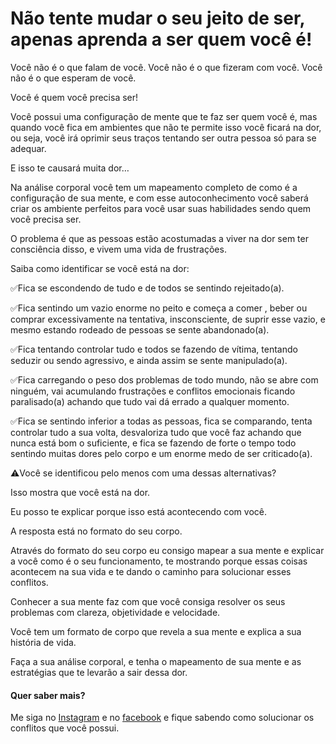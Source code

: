 # Não tente mudar o seu jeito de ser, apenas aprenda a ser quem você é!

Você não é o que falam de você.
Você não é o que fizeram com você.
Você não é o que esperam de você.

Você é quem você precisa ser!

Você possui uma configuração de mente que te faz ser quem você é, mas quando você fica em ambientes que não te permite isso você ficará na dor, ou seja, você irá oprimir seus traços tentando ser outra pessoa só para se adequar.

E isso te causará muita dor…

Na análise corporal você tem um mapeamento completo de como é a configuração de sua mente, e com esse autoconhecimento você saberá criar os ambiente perfeitos para você usar suas habilidades sendo quem você precisa ser.

O problema é que as pessoas estão  acostumadas a viver na dor sem ter consciência disso, e vivem uma vida de frustrações.

Saiba como identificar se você está na dor:

✅Fica se escondendo de tudo e de todos se sentindo rejeitado(a).

✅Fica sentindo um vazio enorme no peito e começa a comer , beber ou comprar excessivamente na tentativa, insconsciente, de suprir esse vazio, e mesmo estando rodeado de pessoas se sente abandonado(a).

✅Fica tentando controlar tudo e todos se fazendo de vítima, tentando seduzir ou sendo agressivo, e ainda assim se sente manipulado(a).

✅Fica carregando o peso dos problemas de todo mundo, não se abre com ninguém, vai acumulando frustrações e conflitos emocionais ficando paralisado(a) achando que tudo vai dá errado a qualquer momento.

✅Fica se sentindo inferior a todas as pessoas, fica se comparando, tenta controlar tudo a sua volta, desvaloriza tudo que você faz achando que nunca está bom o suficiente, e fica se fazendo de forte o tempo todo sentindo muitas dores pelo corpo e um enorme medo de ser criticado(a).

⚠️Você se identificou pelo menos com uma dessas alternativas?

Isso mostra que você está na dor.

Eu posso te explicar porque isso está acontecendo com você.

A resposta está no formato do seu corpo.

Através do formato do seu corpo eu consigo mapear a sua mente e explicar a você como é o seu funcionamento, te mostrando porque essas coisas acontecem na sua vida e te dando o caminho para solucionar esses conflitos.

Conhecer a sua mente faz com que você consiga resolver os seus problemas com clareza, objetividade e velocidade.

Você tem um formato de corpo que revela a sua mente e explica a sua história de vida.

Faça a sua análise corporal, e tenha o mapeamento de sua mente e as estratégias que te levarão a sair dessa dor.

#### Quer saber mais? 

Me siga no [Instagram](https://www.instagram.com/suelencassiaa) e no [facebook](https://fb.com/fonoaudiologa.suelencassia) e fique sabendo como solucionar os conflitos que você possui.






